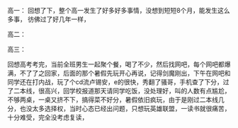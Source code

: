 高一： 回想了下，整个高一发生了好多好多事情，没想到短短8个月，能发生这么多事， 彷佛过了好几年一样，

高二：

高三：



回想高考考完，当前全班男生一起聚个餐，喝了不少，然后找网吧，每个网吧都爆满，不了了之回家，后面的那个暑假先玩开心再说，记得剑魔刚出，下午在网吧和同学还在打内战，玩了个cd流卢锡安，e的很快，秀翻了骚哥，手机查了下分，过了二本线，很高兴，回学校报道那天请同学吃饭，没处理好，叫的人数有点尴尬，不够两桌，一桌又挤不下，搞得菜不好分，暑假依旧疯玩，由于是刚过二本线几分，也没太多选择权，当时心态已经出问题，只想玩英雄联盟，一读书就很痛苦，十分难受，完全没考虑复读，